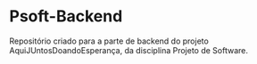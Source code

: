 # Psoft-Backend
Repositório criado para a parte de backend do projeto AquiJUntosDoandoEsperança, da disciplina Projeto de Software.
